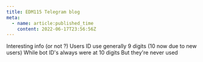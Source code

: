 ```yaml
---
title: EDM115 Telegram blog
meta:
  - name: article:published_time
    content: 2022-06-17T23:56:56Z
---
```


Interesting info (or not ?)
Users ID use generally 9 digits (10 now due to new users)
While bot ID's always were at 10 digits
But they're never used
